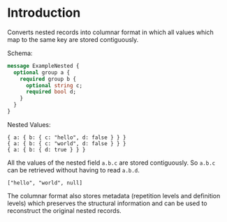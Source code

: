 # Introduction

Converts nested records into columnar format in which all values which map to
the same key are stored contiguously.

Schema:

```protobuf
message ExampleNested {
  optional group a {
    required group b {
      optional string c;
      required bool d;
    }
  }
}
```

Nested Values:

```
{ a: { b: { c: "hello", d: false } } }
{ a: { b: { c: "world", d: false } } }
{ a: { b: { d: true } } }
```

All the values of the nested field `a.b.c` are stored contiguously. So `a.b.c`
can be retrieved without having to read `a.b.d`.

```
["hello", "world", null]
```

The columnar format also stores metadata (repetition levels and definition
levels) which preserves the structural information and can be used to
reconstruct the original nested records.
